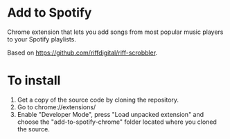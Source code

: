 Add to Spotify
==============

Chrome extension that lets you add songs from most popular music players to your Spotify playlists.

Based on https://github.com/riffdigital/riff-scrobbler.

To install
==========

1. Get a copy of the source code by cloning the repository.
2. Go to chrome://extensions/
3. Enable "Developer Mode", press "Load unpacked extension" and choose the "add-to-spotify-chrome" folder located where you cloned the source.
